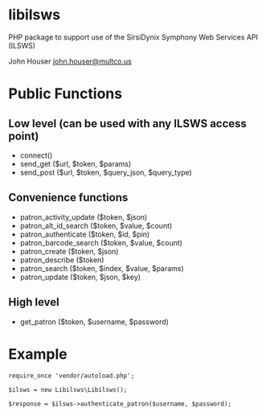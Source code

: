 # libilsws

PHP package to support use of the SirsiDynix Symphony Web Services API (ILSWS)

John Houser
john.houser@multco.us

# Public Functions

## Low level (can be used with any ILSWS access point)
- connect()
- send_get ($url, $token, $params) 
- send_post ($url, $token, $query_json, $query_type)

## Convenience functions
- patron_activity_update ($token, $json)
- patron_alt_id_search ($token, $value, $count)
- patron_authenticate ($token, $id, $pin)
- patron_barcode_search ($token, $value, $count) 
- patron_create ($token, $json) 
- patron_describe ($token) 
- patron_search ($token, $index, $value, $params)
- patron_update ($token, $json, $key) 

## High level
- get_patron ($token, $username, $password)

# Example
~~~
require_once 'vendor/autoload.php';

$ilsws = new Libilsws\Libilsws();

$response = $ilsws->authenticate_patron($username, $password);
~~~
